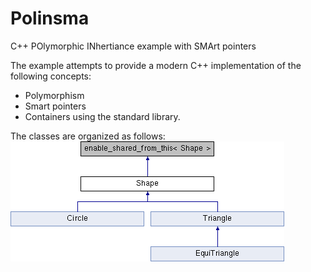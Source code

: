 # Polinsma
C++ POlymorphic INhertiance example with SMArt pointers

The example attempts to provide a modern C++ implementation of the following concepts:
  * Polymorphism
  * Smart pointers
  * Containers
using the standard library.

The classes are organized as follows:
![classShape](doc/classShape.png)



